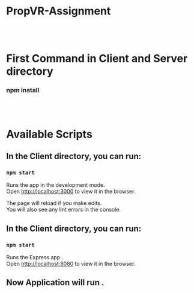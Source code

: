 # PropVR-Assignment

<br>
<br>

# First Command in Client and Server directory
    
### npm install

<br>
<br>


# Available Scripts

## In the Client directory, you can run:

### `npm start`

Runs the app in the development mode.<br />
Open [http://localhost:3000](http://localhost:3000) to view it in the browser.

The page will reload if you make edits.<br />
You will also see any lint errors in the console.

## In the Client directory, you can run:

### `npm start`

Runs the Express app .<br />
Open [http://localhost:8080](http://localhost:8080) to view it in the browser.



## Now Application will run .